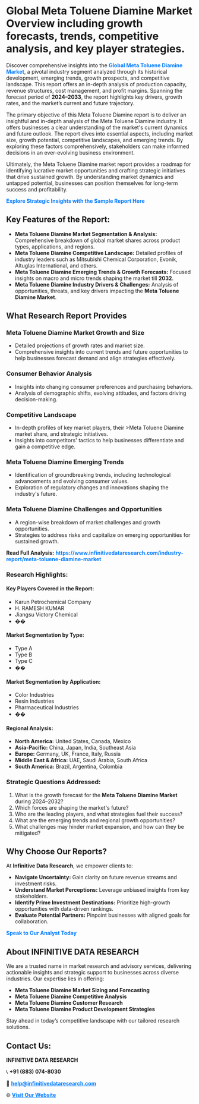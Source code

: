 <h1>Global Meta Toluene Diamine Market Overview including growth forecasts, trends, competitive analysis, and key player strategies.</h1>
<p>
Discover comprehensive insights into the 
<a href="https://www.infinitivedataresearch.com/industry-report/meta-toluene-diamine-market" rel="dofollow" style="color: #007BFF; text-decoration: none;"><strong>Global Meta Toluene Diamine Market</strong></a>, a pivotal industry segment analyzed through its historical development, emerging trends, growth prospects, and competitive landscape. This report offers an in-depth analysis of production capacity, revenue structures, cost management, and profit margins. Spanning the forecast period of <strong>2024–2033</strong>, the report highlights key drivers, growth rates, and the market’s current and future trajectory.
</p>
<p>
The primary objective of this Meta Toluene Diamine report is to deliver an insightful and in-depth analysis of the Meta Toluene Diamine industry. It offers businesses a clear understanding of the market's current dynamics and future outlook. The report dives into essential aspects, including market size, growth potential, competitive landscapes, and emerging trends. By exploring these factors comprehensively, stakeholders can make informed decisions in an ever-evolving business environment.
</p>
<p>
Ultimately, the Meta Toluene Diamine market report provides a roadmap for identifying lucrative market opportunities and crafting strategic initiatives that drive sustained growth. By understanding market dynamics and untapped potential, businesses can position themselves for long-term success and profitability.
</p>
<p>
<a href="https://www.infinitivedataresearch.com/request-sample/reportId=109962" style="color: #007BFF; text-decoration: none;"><strong>Explore Strategic Insights with the Sample Report Here</strong></a>
</p>

<h2>Key Features of the Report:</h2>
<ul>
<li><strong>Meta Toluene Diamine Market Segmentation & Analysis:</strong> Comprehensive breakdown of global market shares across product types, applications, and regions.</li>
<li><strong>Meta Toluene Diamine Competitive Landscape:</strong> Detailed profiles of industry leaders such as Mitsubishi Chemical Corporation, Evonik, Altuglas International, and others.</li>
<li><strong>Meta Toluene Diamine Emerging Trends & Growth Forecasts:</strong> Focused insights on macro and micro trends shaping the market till <strong>2032</strong>.</li>
<li><strong>Meta Toluene Diamine Industry Drivers & Challenges:</strong> Analysis of opportunities, threats, and key drivers impacting the <strong>Meta Toluene Diamine Market</strong>.</li>
</ul>

<h2>What Research Report Provides</h2>
<h3>Meta Toluene Diamine Market Growth and Size</h3>
<ul>
<li>Detailed projections of growth rates and market size.</li>
<li>Comprehensive insights into current trends and future opportunities to help businesses forecast demand and align strategies effectively.</li>
</ul>

<h3>Consumer Behavior Analysis</h3>
<ul>
<li>Insights into changing consumer preferences and purchasing behaviors.</li>
<li>Analysis of demographic shifts, evolving attitudes, and factors driving decision-making.</li>
</ul>

<h3>Competitive Landscape</h3>
<ul>
<li>In-depth profiles of key market players, their >Meta Toluene Diamine market share, and strategic initiatives.</li>
<li>Insights into competitors' tactics to help businesses differentiate and gain a competitive edge.</li>
</ul>

<h3>Meta Toluene Diamine Emerging Trends</h3>
<ul>
<li>Identification of groundbreaking trends, including technological advancements and evolving consumer values.</li>
<li>Exploration of regulatory changes and innovations shaping the industry's future.</li>
</ul>

<h3>Meta Toluene Diamine Challenges and Opportunities</h3>
<ul>
<li>A region-wise breakdown of market challenges and growth opportunities.</li>
<li>Strategies to address risks and capitalize on emerging opportunities for sustained growth.</li>
</ul>
<p><strong>Read Full Analysis:</strong> <a href="https://www.infinitivedataresearch.com/industry-report/meta-toluene-diamine-market" rel="dofollow" style="color: #007BFF; text-decoration: none;"><strong>https://www.infinitivedataresearch.com/industry-report/meta-toluene-diamine-market</strong></a></p>
<h3>Research Highlights:</h3>
<h4>Key Players Covered in the Report:</h4>
<ul><li>Karun Petrochemical Company</li><li>H. RAMESH KUMAR</li><li>Jiangsu Victory Chemical</li><li>��</li></ul>
<h4>Market Segmentation by Type:</h4>
<ul><li>Type A</li><li>Type B</li><li>Type C</li><li>��</li></ul>
<h4>Market Segmentation by Application:</h4>
<ul><li>Color Industries</li><li>Resin Industries</li><li>Pharmaceutical Industries</li><li>��</li></ul>

<h4>Regional Analysis:</h4>
<ul>
<li><strong>North America:</strong> United States, Canada, Mexico</li>
<li><strong>Asia-Pacific:</strong> China, Japan, India, Southeast Asia</li>
<li><strong>Europe:</strong> Germany, UK, France, Italy, Russia</li>
<li><strong>Middle East & Africa:</strong> UAE, Saudi Arabia, South Africa</li>
<li><strong>South America:</strong> Brazil, Argentina, Colombia</li>
</ul>

<h3>Strategic Questions Addressed:</h3>
<ol>
<li>What is the growth forecast for the <strong>Meta Toluene Diamine Market</strong> during 2024–2032?</li>
<li>Which forces are shaping the market's future?</li>
<li>Who are the leading players, and what strategies fuel their success?</li>
<li>What are the emerging trends and regional growth opportunities?</li>
<li>What challenges may hinder market expansion, and how can they be mitigated?</li>
</ol>

<h2>Why Choose Our Reports?</h2>
<p>At <strong>Infinitive Data Research</strong>, we empower clients to:</p>
<ul>
<li><strong>Navigate Uncertainty:</strong> Gain clarity on future revenue streams and investment risks.</li>
<li><strong>Understand Market Perceptions:</strong> Leverage unbiased insights from key stakeholders.</li>
<li><strong>Identify Prime Investment Destinations:</strong> Prioritize high-growth opportunities with data-driven rankings.</li>
<li><strong>Evaluate Potential Partners:</strong> Pinpoint businesses with aligned goals for collaboration.</li>
</ul>
<p><a href="https://www.infinitivedataresearch.com/industry-report/meta-toluene-diamine-market" rel="dofollow" style="color: #007BFF; text-decoration: none;"><strong>Speak to Our Analyst Today</strong></a></p>

<h2>About INFINITIVE DATA RESEARCH</h2>
<p>We are a trusted name in market research and advisory services, delivering actionable insights and strategic support to businesses across diverse industries. Our expertise lies in offering:</p>
<ul>
<li><strong>Meta Toluene Diamine Market Sizing and Forecasting</strong></li>
<li><strong>Meta Toluene Diamine Competitive Analysis</strong></li>
<li><strong>Meta Toluene Diamine Customer Research</strong></li>
<li><strong>Meta Toluene Diamine Product Development Strategies</strong></li>
</ul>
<p>Stay ahead in today’s competitive landscape with our tailored research solutions.</p>

<h2>Contact Us:</h2>
<p><strong>INFINITIVE DATA RESEARCH</strong></p>
<p>📞 <strong>+91 (883) 074-8030</strong></p>
<p>📧 <strong><a href="mailto:help@infinitivedataresearch.com" style="color: #007BFF;">help@infinitivedataresearch.com</a></strong></p>
<p>🌐 <strong><a href="https://www.infinitivedataresearch.com" rel="dofollow" style="color: #007BFF;">Visit Our Website</a></strong></p>
